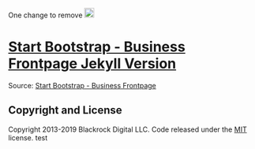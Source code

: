 One change to remove
<a href="https://jekyll-themes.com">
<img src="https://img.shields.io/badge/featured%20on-JT-red.svg" height="20" alt="Jekyll Themes Shield">
</a>

# [Start Bootstrap - Business Frontpage Jekyll Version](https://webjeda.com/business-frontpage/)

Source: [Start Bootstrap - Business Frontpage](https://startbootstrap.com/template-overviews/business-frontpage/)

## Copyright and License

Copyright 2013-2019 Blackrock Digital LLC. Code released under the [MIT](https://github.com/BlackrockDigital/startbootstrap-business-frontpage/blob/gh-pages/LICENSE) license.
test
